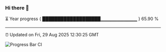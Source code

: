 ### Hi there 👋

⏳ Year progress { ███████████████████▁▁▁▁▁▁▁▁▁▁▁ } 65.90 %

---

⏰ Updated on Fri, 29 Aug 2025 12:30:25 GMT

![Progress Bar CI](https://github.com/liununu/liununu/workflows/Progress%20Bar%20CI/badge.svg)
